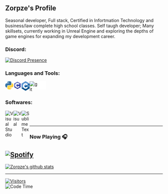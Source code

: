 ## Zorpze's Profile

Seasonal developer, Full stack, Certified in Infortmation Technology and business/law complete high school classes. Self taugh developer;
Many skillsets, currently working in Unreal Engine and exploring the depths of game engines for expanding my development career.

### Discord:
[![Discord Presence](https://lanyard.cnrad.dev/api/1177167897303453770)](https://discord.com/users/1177167897303453770)
    
### Languages and Tools:




<a href="https://www.python.org" target="_blank"> <img align="left" alt="Python" width="26px" src="https://github.com/Aakarsh-B/trying-repos/blob/master/python-5.svg?raw=true"/> </a>
<a href="https://www.cprogramming.com/" target="_blank"> <img align="left" alt="C" width="26px" src="https://github.com/Aakarsh-B/trying-repos/blob/master/c-programming.png"/> </a>
<a href="https://www.w3schools.com/cpp/" target="_blank"> <img align="left" alt="C++" width="26px" src="https://github.com/Aakarsh-B/trying-repos/blob/master/c++.png"/> </a>
<a href="https://git-scm.com/" target="_blank"> <img align="left" alt="git" width="26px" src="https://www.vectorlogo.zone/logos/git-scm/git-scm-icon.svg"/> </a>
<img align="left" alt="GitHub" width="26px" src="https://github.com/Aakarsh-B/trying-repos/blob/master/github.svg" />
<br />
<br />
### Softwares:
<img align="left" alt="Visual Studio" width="26px" src="https://cdn.discordapp.com/attachments/861416164771758111/927386834760261632/58482afbcef1014c0b5e4a21.png" />
<img align="left" alt=Visual Studio Code" width="26px" src="https://cdn.discordapp.com/attachments/1017203659861409855/1018364476472426576/pngfind.com-change-icon-png-2129465.png" />
<img align="left" alt="Sublime Text" width="26px" src="https://cdn.discordapp.com/attachments/1017203659861409855/1018364876126691378/pngegg.png" />


<br />
<br />

---



### Now Playing 🎧

[![Spotify](https://novatorem-g77gvwi77-surgecheats.vercel.app/api/spotify)](https://open.spotify.com/user/bglzebmrr9avy433723ewp6bo?si=da8c591e00a245dc)
---

[![Zorpze's github stats](https://github-readme-stats.vercel.app/api?username=OfficialZorpze&include_all_commits=true&count_private=true&show_icons=true&line_height=20&title_color=FFFFFF&icon_color=FFFFFF&text_color=FFFFFF&bg_color=0D1117)](https://github.com/anuraghazra/github-readme-stats)

---
[![Visitors](https://komarev.com/ghpvc/?username=OfficialZorpze)](https://github.com/OfficialZorpze)                                                                                                                         
![Code Time](https://img.shields.io/badge/Code%20Time-4821%20hrs%2031%20mins-blue)
